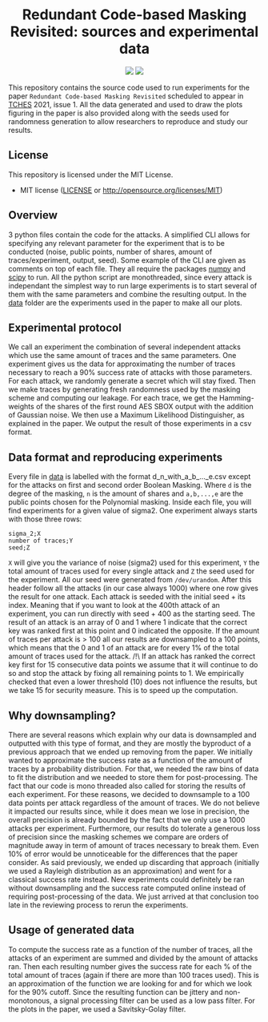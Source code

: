 <h1 align="center">Redundant Code-based Masking Revisited: sources and experimental data</h1>

<p align="center">
    <a href="https://github.com/Simula-UiB/Redundant-Code-based-Masking/blob/master/AUTHORS"><img src="https://img.shields.io/badge/authors-SimulaUIB-orange.svg"></a>
    <a href="https://github.com/Simula-UiB/Redundant-Code-based-Masking/blob/master/LICENSE"><img src="https://img.shields.io/badge/license-MIT-blue.svg"></a>
</p>

This repository contains the source code used to run experiments for the paper `Redundant Code-based Masking Revisited` scheduled to appear in [TCHES](https://tches.iacr.org/) 2021, issue 1. All the data generated and used to draw the plots figuring in the paper is also provided along with the seeds used for randomness generation to allow researchers to reproduce and study our results.

## License

This repository is licensed under the MIT License.

* MIT license ([LICENSE](LICENSE) or http://opensource.org/licenses/MIT)


## Overview

3 python files contain the code for the attacks. A simplified CLI allows for specifying any relevant parameter for the experiment that is to be conducted (noise, public points, number of shares, amount of traces/experiment, output, seed). Some example of the CLI are given as comments on top of each file. They all require the packages [numpy](https://numpy.org/) and [scipy](https://www.scipy.org/) to run. All the python script are monothreaded, since every attack is independant the simplest way to run large experiments is to start several of them with the same parameters and combine the resulting output.
In the [data](data) folder are the experiments used in the paper to make all our plots.

## Experimental protocol

We call an experiment the combination of several independent attacks which use the same amount of traces and the same parameters. One experiment gives us the data for approximating the number of traces necessary to reach a 90% success rate of attacks with those parameters. For each attack, we randomly generate a secret which will stay fixed. Then we make traces by generating fresh randomness used by the masking scheme and computing our leakage. For each trace, we get the Hamming-weights of the shares of the first round AES SBOX output with the addition of Gaussian noise. We then use a Maximum Likelihood Distinguisher, as explained in the paper. We output the result of those experiments in a csv format.

## Data format and reproducing experiments

Every file in [data](data) is labelled with the format d_n_with_a_b_..._e.csv except for the attacks on first and second order Boolean Masking. Where `d` is the degree of the masking, `n` is the amount of shares and `a,b,...,e` are the public points chosen for the Polynomial masking. Inside each file, you will find experiments for a given value of sigma2. One experiment always starts with those three rows:
```
sigma_2;X
number of traces;Y
seed;Z
```
`X` will give you the variance of noise (sigma2) used for this experiment, `Y` the total amount of traces used for every single attack and `Z` the seed used for the experiment. All our seed were generated from `/dev/urandom`.
After this header follow all the attacks (in our case always 1000) where one row gives the result for one attack. Each attack is seeded with the initial seed + its index. Meaning that if you want to look at the 400th attack of an experiment, you can run directly with seed + 400 as the starting seed. The result of an attack is an array of 0 and 1 where 1 indicate that the correct key was ranked first at this point and 0 indicated the opposite. If the amount of traces per attack is > 100 all our results are downsampled to a 100 points, which means that the 0 and 1 of an attack are for every 1% of the total amount of traces used for the attack.
/!\ If an attack has ranked the correct key first for 15 consecutive data points we assume that it will continue to do so and stop the attack by fixing all remaining points to 1. We empirically checked that even a lower threshold (10) does not influence the results, but we take 15 for security measure. This is to speed up the computation.

## Why downsampling?

There are several reasons which explain why our data is downsampled and outputted with this type of format, and they are mostly the byproduct of a previous approach that we ended up removing from the paper. We initially wanted to approximate the success rate as a function of the amount of traces by a probability distribution. For that, we needed the raw bins of data to fit the distribution and we needed to store them for post-processing. The fact that our code is mono threaded also called for storing the results of each experiment. For these reasons, we decided to downsample to a 100 data points per attack regardless of the amount of traces. We do not believe it impacted our results since, while it does mean we lose in precision, the overall precision is already bounded by the fact that we only use a 1000 attacks per experiment. Furthermore, our results do tolerate a generous loss of precision since the masking schemes we compare are orders of magnitude away in term of amount of traces necessary to break them. Even 10% of error would be unnoticeable for the differences that the paper consider.
As said previously, we ended up discarding that approach (initially we used a Rayleigh distribution as an approximation) and went for a classical success rate instead. New experiments could definitely be ran without downsampling and the success rate computed online instead of requiring post-processing of the data. We just arrived at that conclusion too late in the reviewing process to rerun the experiments.

## Usage of generated data

To compute the success rate as a function of the number of traces, all the attacks of an experiment are summed and divided by the amount of attacks ran. Then each resulting number gives the success rate for each % of the total amount of traces (again if there are more than 100 traces used). This is an approximation of the function we are looking for and for which we look for the 90% cutoff. Since the resulting function can be jittery and non-monotonous, a signal processing filter can be used as a low pass filter. For the plots in the paper, we used a Savitsky-Golay filter.